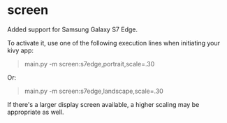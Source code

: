 # screen

Added support for Samsung Galaxy S7 Edge.

To activate it, use one of the following execution lines when initiating your kivy app:
> main.py -m screen:s7edge,portrait,scale=.30

Or:

> main.py -m screen:s7edge,landscape,scale=.30

If there's a larger display screen available, a higher scaling may be appropriate as well.
